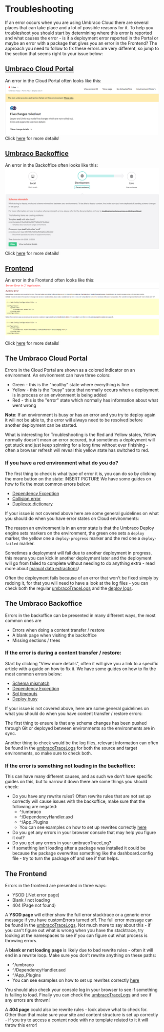 # Troubleshooting

If an error occurs when you are using Umbraco Cloud there are several places that can take place and a lot of possible reasons for it. To help you troubleshoot you should start by determining where this error is reported and what causes the error - is it a deployment error reported in the Portal or maybe an error with a package that gives you an error in the Frontend? The approach you need to follow to fix these errors are very different, so jump to the section that seems right to your issue below:

## [Umbraco Cloud Portal]()
An error in the Cloud Portal often looks like this:
![Portal error](images/portal-error.png)
Click [here]() for more details!

## [Umbraco Backoffice]()
An error in the Backoffice often looks like this:
![Backoffice error](images/backoffice-error.png)
Click [here]() for more details!

## [Frontend]()
An error in the Frontend often looks like this:
![Frontend error](images/frontend-error.png)
Click [here]() for more details!

## The Umbraco Cloud Portal
Errors in the Cloud Portal are shown as a colored indicator on an environment. An environment can have three colors:
* Green - this is the "healthy" state where everything is fine
* Yellow - this is the "busy" state that normally occurs when a deployment is in process or an environment is being added
* Red - this is the "error" state which normally has information about what went wrong

**Note:** If an environment is busy or has an error and you try to deploy again it will not be able to, the error will always need to be resolved before another deployment can be started.

What is interesting for Troubleshooting is the Red and Yellow states, Yellow normally doesn't mean an error occured, but sometimes a deployment will get stuck and just keep spinning for a long time without ever finishing - often a browser refresh will reveal this yellow state has switched to red.

### If you have a red environment what do you do?
The first thing to check is what type of error it is, you can do so by clicking the more button on the state:
INSERT PICTURE
We have some guides on how to fix the most common errors below:
* [Dependency Exception]()
* [Collision error]()
* [Duplicate dictionary]()

If your issue is not covered above here are some general guidelines on what you should do when you have error states on Cloud environments:

The reason an environment is in an error state is that the Umbraco Deploy engine sets markers on the environment, the green one sets a `deploy` marker, the yellow one a `deploy-progress` marker and the red one a `deploy-failed` marker.

Sometimes a deployment will fail due to another deployment in progress, this means you can kick in another deployment later and the deployment will go from failed to complete without needing to do anything extra - read more about [manual data extractions]()!

Often the deployment fails because of an error that won't be fixed simply by redoing it, for that you will need to have a look at the log files - you can check both the regular [umbracoTraceLogs]() and the [deploy logs]().


## The Umbraco Backoffice
Errors in the backoffice can be presented in many different ways, the most common ones are 
* Errors when doing a content transfer / restore 
* A blank page when visiting the backoffice
* Missing sections / trees

### If the error is during a content transfer / restore:
Start by clicking "View more details", often it will give you a link to a specific article with a guide on how to fix it. We have some guides on how to fix the most common errors below:
* [Schema mismatch]()
* [Dependency Exception]()
* [Sql timeouts]()
* [Deploy busy]()

If your issue is not covered above, here are some general guidelines on what you should do when you have content transfer / restore errors:

The first thing to ensure is that any schema changes has been pushed through Git or deployed between environments so the environments are in sync. 

Another thing to check would be the log files, relevant information can often be found in the [umbracoTraceLogs]() for both the source and target environments, so make sure to check both.

### If the error is something not loading in the backoffice:
This can have many different causes, and as such we don't have specific guides on this, but to narrow it down there are some things you should check:

* Do you have any rewrite rules? Often rewrite rules that are not set up correctly will cause issues with the backoffice, make sure that the following are negated:
    * ^/umbraco 
    * ^/DependencyHandler.axd
    * ^/App_Plugins
    * You can see examples on how to set up rewrites correctly [here]()
* Do you get any errors in your browser console that may help you figure it out?
* Do you get any errors in your umbracoTraceLog?
* If something isn't loading after a package was installed it could be because the package overwrites something like the dashboard.config file - try to turn the package off and see if that helps. 


## The Frontend
Errors in the frontend are presented in three ways:
* YSOD (.Net error page)
* Blank / not loading
* 404 (Page not found)

A **YSOD page** will either show the full error stacktrace or a generic error message if you have customErrors turned off. The full error message can be found in the [umbracoTraceLogs](). Not much more to say about this - if you can't figure out what is wrong when you have the stacktrace, try looking at the namespaces to see if you can figure out what process is throwing errors.

A **blank or not loading page** is likely due to bad rewrite rules - often it will end in a rewrite loop. Make sure you don't rewrite anything on these paths:
* ^/umbraco 
* ^/DependencyHandler.axd
* ^/App_Plugins
* You can see examples on how to set up rewrites correctly [here]()

You should also check your console log in your browser to see if something is failing to load. Finally you can check the [umbracoTraceLogs]() and see if any errors are thrown!

A **404 page** could also be rewrite rules - look above what to check for. Other than that make sure your site and content structure is set up correctly - if you try to access a content node with no template related to it it will throw this error!